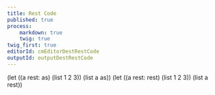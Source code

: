 ```yaml
---
title: Rest Code
published: true
process:
    markdown: true
    twig: true
twig_first: true
editorId: cmEditorDestRestCode
outputId: outputDestRestCode
---
```

(let ((a rest: as) (list 1 2 3))
  (list a as))
(let ((a rest: rest) (list 1 2 3))
  (list a rest))